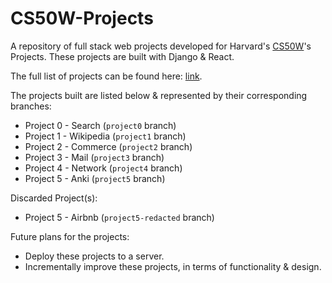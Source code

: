 # CS50W-Projects

A repository of full stack web projects developed for Harvard's [CS50W](https://cs50.harvard.edu/web/2020/)'s Projects. These projects are built with Django & React.

The full list of projects can be found here: [link](https://cs50.harvard.edu/web/2020/projects/).

The projects built are listed below & represented by their corresponding branches:

- Project 0 - Search (`project0` branch)
- Project 1 - Wikipedia (`project1` branch)
- Project 2 - Commerce (`project2` branch)
- Project 3 - Mail (`project3` branch)
- Project 4 - Network (`project4` branch)
- Project 5 - Anki (`project5` branch)

Discarded Project(s):

- Project 5 - Airbnb (`project5-redacted` branch)

Future plans for the projects:

- Deploy these projects to a server.
- Incrementally improve these projects, in terms of functionality & design.
